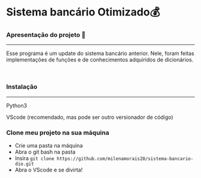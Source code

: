 # Sistema bancário Otimizado💰

### Apresentação do projeto 📇
<hr>
<p>Esse programa é um update do sistema bancário anterior. Nele, foram feitas implementações de funções e de conhecimentos adquiridos de dicionários.</p>

<br>

### Instalação
<hr>
<p>Python3</p>
<p>VScode (recomendado, mas pode ser outro versionador de código)</p>

### Clone meu projeto na sua máquina
<ul>
  <li>Crie uma pasta na máquina</li>
  <li>Abra o git bash na pasta</li>
  <li>Insira <code>git clone https://github.com/milenamorais20/sistema-bancario-dio.git</code></li>
  <li>Abra o VScode e se divirta!</li>
</ul>
